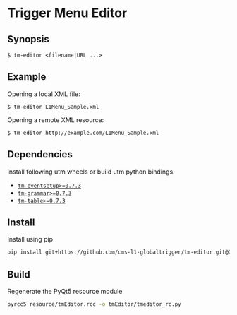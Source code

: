 Trigger Menu Editor
===================

## Synopsis

    $ tm-editor <filename|URL ...>

## Example

Opening a local XML file:

    $ tm-editor L1Menu_Sample.xml

Opening a remote XML resource:

    $ tm-editor http://example.com/L1Menu_Sample.xml

## Dependencies

Install following utm wheels or build utm python bindings.

 * [`tm-eventsetup>=0.7.3`](https://github.com/cms-l1-globaltrigger/tm-eventsetup)
 * [`tm-grammar>=0.7.3`](https://github.com/cms-l1-globaltrigger/tm-grammar)
 * [`tm-table>=0.7.3`](https://github.com/cms-l1-globaltrigger/tm-table)

## Install

Install using pip

```bash
pip install git+https://github.com/cms-l1-globaltrigger/tm-editor.git@0.10.0
```

## Build

Regenerate the PyQt5 resource module

```bash
pyrcc5 resource/tmEditor.rcc -o tmEditor/tmeditor_rc.py
```
